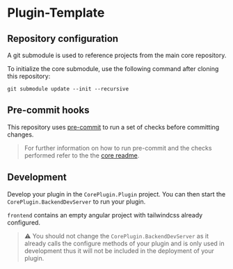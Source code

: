 # Plugin-Template

## Repository configuration

A git submodule is used to reference projects from the main core repository.

To initialize the core submodule, use the following command after cloning this repository:

```
git submodule update --init --recursive
```

## Pre-commit hooks

This repository uses [pre-commit](https://pre-commit.com/) to run a set of checks before committing changes.

> For further information on how to run pre-commit and the checks performed refer to the the [core readme](https://github.com/htl-grieskirchen-core/core#pre-commit-hooks).

## Development

Develop your plugin in the `CorePlugin.Plugin` project. You can then start the `CorePlugin.BackendDevServer` to run your
plugin.

`frontend` contains an empty angular project with tailwindcss already configured.

> ⚠ You should not change the `CorePlugin.BackendDevServer` as it already calls the configure methods of your plugin and is only used in development thus it will not be included in the deployment of your plugin.
